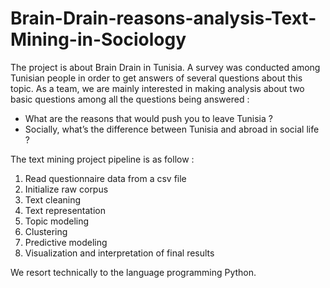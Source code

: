 # Brain-Drain-reasons-analysis-Text-Mining-in-Sociology

The project is about Brain Drain in Tunisia. A survey was conducted among
Tunisian people in order to get answers of several questions about this topic. As a team, we are
mainly interested in making analysis about two basic questions among all the questions being
answered :
- What are the reasons that would push you to leave Tunisia ?
- Socially, what’s the difference between Tunisia and abroad in social life ?

The text mining project pipeline is as follow :
1. Read questionnaire data from a csv file
2. Initialize raw corpus
3. Text cleaning
4. Text representation
5. Topic modeling
6. Clustering
7. Predictive modeling
8. Visualization and interpretation of final results

We resort technically to the language programming Python.
